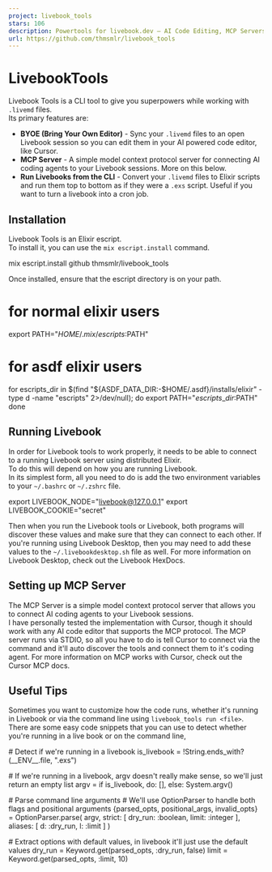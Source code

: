 ```yaml
---
project: livebook_tools
stars: 106
description: Powertools for livebook.dev — AI Code Editing, MCP Servers, and Running Livebooks from the CLI
url: https://github.com/thmsmlr/livebook_tools
---
```


LivebookTools
=============

Livebook Tools is a CLI tool to give you superpowers while working with `.livemd` files.  
Its primary features are:

-   **BYOE (Bring Your Own Editor)** - Sync your `.livemd` files to an open Livebook session so you can edit them in your AI powered code editor, like Cursor.
-   **MCP Server** - A simple model context protocol server for connecting AI coding agents to your Livebook sessions. More on this below.
-   **Run Livebooks from the CLI** - Convert your `.livemd` files to Elixir scripts and run them top to bottom as if they were a `.exs` script. Useful if you want to turn a livebook into a cron job.

Installation
------------

Livebook Tools is an Elixir escript.  
To install it, you can use the `mix escript.install` command.

mix escript.install github thmsmlr/livebook\_tools

Once installed, ensure that the escript directory is on your path.

# for normal elixir users
export PATH="$HOME/.mix/escripts:$PATH"

# for asdf elixir users
for escripts\_dir in $(find "${ASDF\_DATA\_DIR:-$HOME/.asdf}/installs/elixir" -type d -name "escripts" 2>/dev/null); do
  export PATH="$escripts\_dir:$PATH"
done

Running Livebook
----------------

In order for Livebook tools to work properly, it needs to be able to connect to a running Livebook server using distributed Elixir.  
To do this will depend on how you are running Livebook.  
In its simplest form, all you need to do is add the two environment variables to your `~/.bashrc` or `~/.zshrc` file.

export LIVEBOOK\_NODE="livebook@127.0.0.1"
export LIVEBOOK\_COOKIE="secret"

Then when you run the Livebook tools or Livebook, both programs will discover these values and make sure that they can connect to each other. If you're running using Livebook Desktop, then you may need to add these values to the `~/.livebookdesktop.sh` file as well. For more information on Livebook Desktop, check out the Livebook HexDocs.

Setting up MCP Server
---------------------

The MCP Server is a simple model context protocol server that allows you to connect AI coding agents to your Livebook sessions.  
I have personally tested the implementation with Cursor, though it should work with any AI code editor that supports the MCP protocol. The MCP server runs via STDIO, so all you have to do is tell Cursor to connect via the command and it'll auto discover the tools and connect them to it's coding agent. For more information on MCP works with Cursor, check out the Cursor MCP docs.

Useful Tips
-----------

Sometimes you want to customize how the code runs, whether it's running in Livebook or via the command line using `livebook_tools run <file>`. There are some easy code snippets that you can use to detect whether you're running in a live book or on the command line,

\# Detect if we're running in a livebook
is\_livebook \= !String.ends\_with?(\_\_ENV\_\_.file, ".exs")

\# If we're running in a livebook, argv doesn't really make sense, so we'll just return an empty list
argv \= if is\_livebook, do: \[\], else: System.argv()

\# Parse command line arguments
\# We'll use OptionParser to handle both flags and positional arguments
{parsed\_opts, positional\_args, invalid\_opts} \=
  OptionParser.parse(
    argv,
    strict: \[
      dry\_run: :boolean,
      limit: :integer
    \],
    aliases: \[
      d: :dry\_run,
      l: :limit
    \]
  )

\# Extract options with default values, in livebook it'll just use the default values
dry\_run \= Keyword.get(parsed\_opts, :dry\_run, false)
limit \= Keyword.get(parsed\_opts, :limit, 10)
